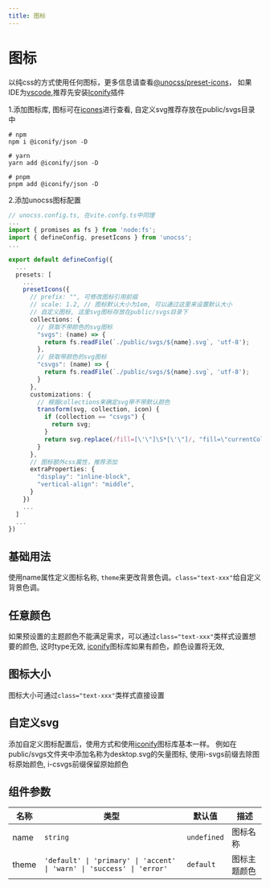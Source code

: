 ```yaml
---
title: 图标
---
```


# 图标
以纯css的方式使用任何图标，更多信息请查看[@unocss/preset-icons](https://github.com/unocss/unocss/tree/main/packages/preset-icons)，
如果IDE为[vscode](https://code.visualstudio.com/),推荐先安装[Iconify](https://marketplace.visualstudio.com/items?itemName=antfu.iconify)插件

1.添加图标库, 图标可在[icones](https://icones.js.org/)进行查看, 自定义svg推荐存放在public/svgs目录中
```shell
# npm
npm i @iconify/json -D

# yarn
yarn add @iconify/json -D

# pnpm
pnpm add @iconify/json -D
```
2.添加unocss图标配置
```ts 
// unocss.config.ts, 在vite.confg.ts中同理
...
import { promises as fs } from 'node:fs';
import { defineConfig, presetIcons } from 'unocss';
...

export default defineConfig({
  ...
  presets: [
    ...
    presetIcons({
      // prefix: "", 可修改图标引用前缀
      // scale: 1.2, // 图标默认大小为1em, 可以通过这里来设置默认大小
      // 自定义图标, 这里svg图标存放在public/svgs目录下
      collections: {
        // 获取不带颜色的svg图标
        "svgs": (name) => {
          return fs.readFile(`./public/svgs/${name}.svg`, 'utf-8');
        },
        // 获取带颜色的svg图标
        "csvgs": (name) => {
          return fs.readFile(`./public/svgs/${name}.svg`, 'utf-8');
        }
      },
      customizations: {
        // 根据collections来确定svg带不带默认颜色
        transform(svg, collection, icon) {
          if (collection == "csvgs") {
            return svg;
          }
          return svg.replace(/fill=[\'\"]\S*[\'\"]/, "fill=\"currentColor\"");
        }
      },
      // 图标额外css属性，推荐添加
      extraProperties: {
        "display": "inline-block",
        "vertical-align": "middle",
      }
    })
    ...
  ]
  ...
})
```

## 基础用法
使用name属性定义图标名称, ```theme```来更改背景色调。```class="text-xxx"```给自定义背景色调。
<demo src="../example/icon/basic.vue"></demo>

## 任意颜色
如果预设置的主题颜色不能满足需求，可以通过```class="text-xxx"```类样式设置想要的颜色, 这时type无效,
[iconify](https://marketplace.visualstudio.com/items?itemName=antfu.iconify)图标库如果有颜色，颜色设置将无效,
<demo src="../example/icon/colors.vue"></demo>

## 图标大小
图标大小可通过```class="text-xxx"```类样式直接设置
<demo src="../example/icon/size.vue"></demo>

## 自定义svg
添加自定义图标配置后，使用方式和使用[iconify](https://marketplace.visualstudio.com/items?itemName=antfu.iconify)图标库基本一样。
例如在public/svgs文件夹中添加名称为desktop.svg的矢量图标, 使用i-svgs前缀去除图标原始颜色, i-csvgs前缀保留原始颜色
<demo src="../example/icon/custom.vue"></demo>

## 组件参数
| 名称 | 类型 | 默认值 | 描述 |
| --- | --- | --- | --- |
| name | `string` | `undefined` | 图标名称 |
| theme | `'default' \| 'primary' \| 'accent' \| 'warn' \| 'success' \| 'error'` | `default` | 图标主题颜色 |